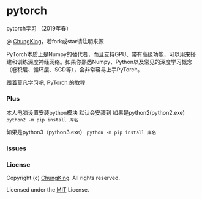 # pytorch
pytorch学习 （2019年春）

@ [ChungKing](https://github.com/HuangCongQing/pytorch)，若fork或star请注明来源


PyTorch本质上是Numpy的替代者，而且支持GPU、带有高级功能，可以用来搭建和训练深度神经网络。如果你熟悉Numpy、Python以及常见的深度学习概念（卷积层、循环层、SGD等），会非常容易上手PyTorch。

跟着莫凡学习吧, [PyTorch 的教程](https://morvanzhou.github.io/tutorials/machine-learning/torch/)


### Plus

本人电脑设置安装python模块
默认会安装到
如果是python2(python2.exe)
`python2 -m pip install 库名`

如果是python3（python3.exe）
`python -m pip install 库名`

[](./python_version.png)
### Issues


### License

Copyright (c) [ChungKing](https://github.com/HuangCongQing/pytorch). All rights reserved.

Licensed under the [MIT](./LICENSE) License.
